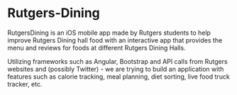# Rutgers-Dining

RutgersDining is an iOS mobile app made by Rutgers students to help improve Rutgers Dining hall food with an interactive app that provides the menu and reviews for foods at different Rutgers Dining Halls. 

Utilizing frameworks such as Angular, Bootstrap and API calls from Rutgers websites and (possibly Twitter) - we are trying to build an application with features such as calorie tracking, meal planning, diet sorting, live food truck tracker, etc. 
